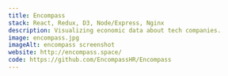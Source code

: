 ```yaml
---
title: Encompass
stack: React, Redux, D3, Node/Express, Nginx
description: Visualizing economic data about tech companies.
image: encompass.jpg
imageAlt: encompass screenshot
website: http://encompass.space/
code: https://github.com/EncompassHR/Encompass
---
```

